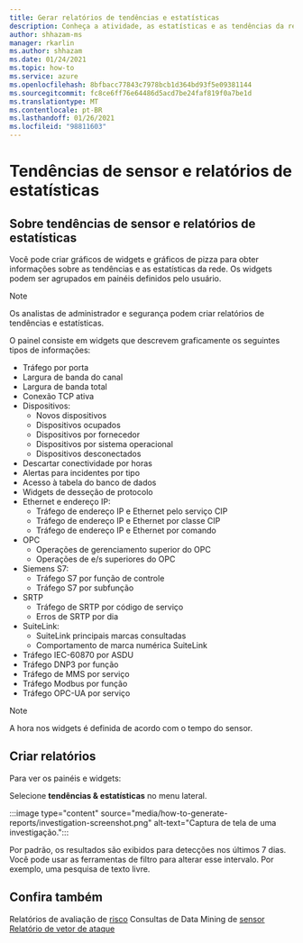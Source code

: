 ```yaml
---
title: Gerar relatórios de tendências e estatísticas
description: Conheça a atividade, as estatísticas e as tendências da rede usando o defender para tendências de IoT e os widgets de estatísticas.
author: shhazam-ms
manager: rkarlin
ms.author: shhazam
ms.date: 01/24/2021
ms.topic: how-to
ms.service: azure
ms.openlocfilehash: 8bfbacc77843c7978bcb1d364bd93f5e09381144
ms.sourcegitcommit: fc8ce6ff76e64486d5acd7be24faf819f0a7be1d
ms.translationtype: MT
ms.contentlocale: pt-BR
ms.lasthandoff: 01/26/2021
ms.locfileid: "98811603"
---
```

# <a name="sensor-trends-and-statistics-reports"></a>Tendências de sensor e relatórios de estatísticas

## <a name="about-sensor-trends-and-statistics-reports"></a>Sobre tendências de sensor e relatórios de estatísticas

Você pode criar gráficos de widgets e gráficos de pizza para obter informações sobre as tendências e as estatísticas da rede. Os widgets podem ser agrupados em painéis definidos pelo usuário.

> [!NOTE]
> Os analistas de administrador e segurança podem criar relatórios de tendências e estatísticas.

O painel consiste em widgets que descrevem graficamente os seguintes tipos de informações:

- Tráfego por porta
- Largura de banda do canal
- Largura de banda total
- Conexão TCP ativa
- Dispositivos:
  - Novos dispositivos
  - Dispositivos ocupados
  - Dispositivos por fornecedor
  - Dispositivos por sistema operacional
  - Dispositivos desconectados
- Descartar conectividade por horas
- Alertas para incidentes por tipo
- Acesso à tabela do banco de dados
- Widgets de desseção de protocolo
- Ethernet e endereço IP:
  - Tráfego de endereço IP e Ethernet pelo serviço CIP
  - Tráfego de endereço IP e Ethernet por classe CIP
  - Tráfego de endereço IP e Ethernet por comando
- OPC
  - Operações de gerenciamento superior do OPC
  - Operações de e/s superiores do OPC
- Siemens S7:
  - Tráfego S7 por função de controle
  - Tráfego S7 por subfunção
- SRTP
  - Tráfego de SRTP por código de serviço
  - Erros de SRTP por dia
- SuiteLink:
  - SuiteLink principais marcas consultadas
  - Comportamento de marca numérica SuiteLink
- Tráfego IEC-60870 por ASDU
- Tráfego DNP3 por função
- Tráfego de MMS por serviço
- Tráfego Modbus por função
- Tráfego OPC-UA por serviço

> [!NOTE]
>  A hora nos widgets é definida de acordo com o tempo do sensor.

## <a name="create-reports"></a>Criar relatórios

Para ver os painéis e widgets:

Selecione **tendências & estatísticas** no menu lateral.

:::image type="content" source="media/how-to-generate-reports/investigation-screenshot.png" alt-text="Captura de tela de uma investigação.":::

Por padrão, os resultados são exibidos para detecções nos últimos 7 dias. Você pode usar as ferramentas de filtro para alterar esse intervalo. Por exemplo, uma pesquisa de texto livre.

## <a name="see-also"></a>Confira também

Relatórios de avaliação de [risco](how-to-create-risk-assessment-reports.md) 
 Consultas de Data Mining de [sensor](how-to-create-data-mining-queries.md) 
 [Relatório de vetor de ataque](how-to-create-attack-vector-reports.md)